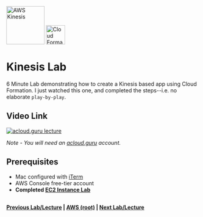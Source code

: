 
<img src="https://i.imgur.com/uwXHG63.png" height="100" title="AWS Kinesis" />&nbsp;<img src="https://i.imgur.com/D9ZTVRB.png" height="50" title="Cloud Formation" />


Kinesis Lab
======

6 Minute Lab demonstrating how to create a Kinesis based app using Cloud Formation.  I just watched this one, 
and completed the steps--i.e. no elaborate `play-by-play`.

 
  
## Video Link

[![acloud.guru lecture](https://i.imgur.com/t4RuEgA.png)](https://acloud.guru/course/aws-certified-solutions-architect-associate/learn/application-services/4651f272-75cc-bc1c-7adf-99d251c321b5/watch)

*Note - You will need an [acloud.guru](acloud.guru) account.*


## Prerequisites

*   Mac configured with [iTerm](https://iterm2.com/)
*   AWS Console free-tier account
*   **Completed [EC2 Instance Lab](../ec2/ec2-instance-lab.md)**


## 

**[Previous Lab/Lecture](apps-kinesis-101.md) | [AWS (root)](../readme.adoc) | [Next Lab/Lecture](apps-exam-tips.md)**
